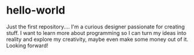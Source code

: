# hello-world
Just the first repository....
I'm a curious designer passionate for creating stuff. I want to learn more about programming so I can turn my ideas into reality and explore my creativity, maybe even make some money out of it. Looking forward!
